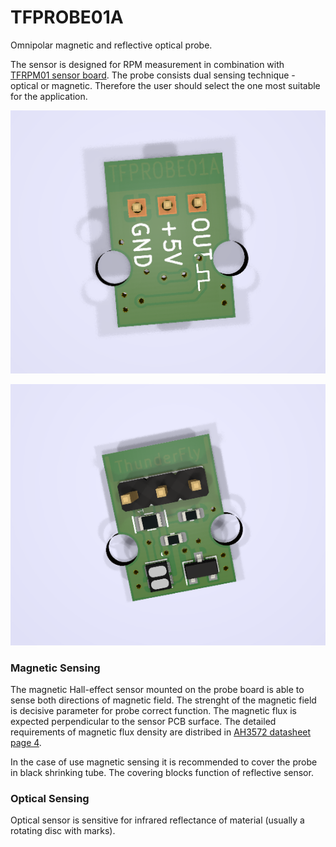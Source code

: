 

<!--- Name:PROBE01A: --->
# TFPROBE01A

<!--- LongName --->
Omnipolar magnetic and reflective optical probe. 
<!--- ELongName ---> 

<!--- Lead --->

<!--- ELead ---> 

The sensor is designed for RPM measurement in combination with [TFRPM01 sensor board](https://github.com/ThunderFly-aerospace/TFRPM01). The probe consists dual sensing technique - optical or magnetic. Therefore the user should select the one most suitable for the application. 

![Top view on TFPROBE01A](/doc/img/TFPROBE01A_top_big.png)

![Bottom view on TFPROBE01A](/doc/img/TFPROBE01A_bot_big.png)

### Magnetic Sensing

The magnetic Hall-effect sensor mounted on the probe board is able to sense both directions of magnetic field. The strenght of the magnetic field is decisive parameter for probe correct function. The magnetic flux is expected perpendicular to the sensor PCB surface. The detailed requirements of magnetic flux density are distribed in [AH3572 datasheet page 4](/doc/datasheets/AH3572-1483253.pdf).

In the case of use magnetic sensing it is recommended to cover the probe in black shrinking tube.  The covering blocks function of reflective sensor.

### Optical Sensing

Optical sensor is sensitive for infrared reflectance of material (usually a rotating disc with marks). 
